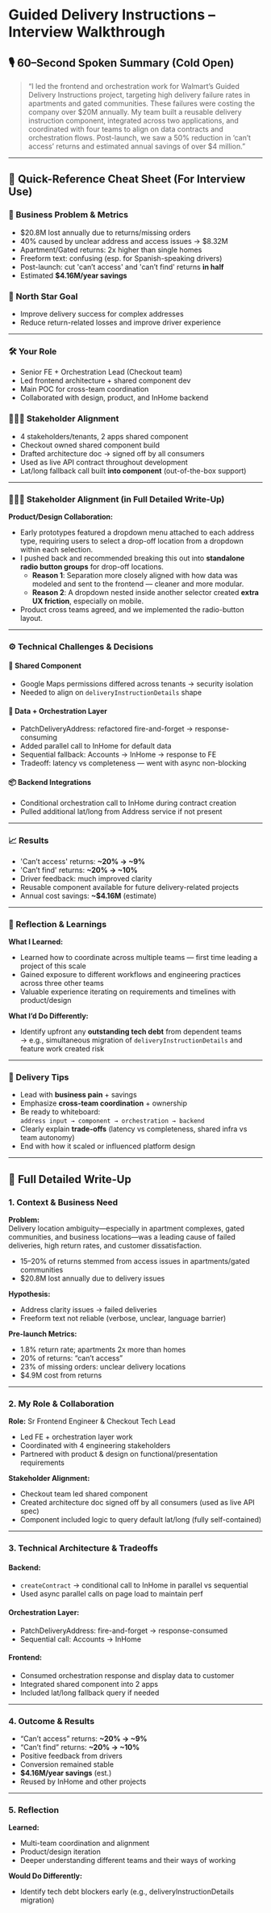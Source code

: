 # Guided Delivery Instructions – Interview Walkthrough

## 🎙️ 60–Second Spoken Summary (Cold Open)
> “I led the frontend and orchestration work for Walmart’s Guided Delivery Instructions project, targeting high delivery failure rates in apartments and gated communities. These failures were costing the company over $20M annually. My team built a reusable delivery instruction component, integrated across two applications, and coordinated with four teams to align on data contracts and orchestration flows. Post-launch, we saw a 50% reduction in ‘can’t access’ returns and estimated annual savings of over $4 million.”

---

## 🧠 Quick-Reference Cheat Sheet (For Interview Use)

### 🚨 Business Problem & Metrics
- $20.8M lost annually due to returns/missing orders
- 40% caused by unclear address and access issues → $8.32M
- Apartment/Gated returns: 2x higher than single homes
- Freeform text: confusing (esp. for Spanish-speaking drivers)
- Post-launch: cut 'can’t access' and 'can’t find' returns **in half**
- Estimated **$4.16M/year savings**

### 🎯 North Star Goal
- Improve delivery success for complex addresses
- Reduce return-related losses and improve driver experience

---

### 🛠️ Your Role
- Senior FE + Orchestration Lead (Checkout team)
- Led frontend architecture + shared component dev
- Main POC for cross-team coordination
- Collaborated with design, product, and InHome backend

### 🧑‍🤝‍🧑 Stakeholder Alignment
- 4 stakeholders/tenants, 2 apps shared component
- Checkout owned shared component build
- Drafted architecture doc → signed off by all consumers
- Used as live API contract throughout development
- Lat/long fallback call built **into component** (out-of-the-box support)

---

### 🧑‍🤝‍🧑 Stakeholder Alignment (in Full Detailed Write-Up)

**Product/Design Collaboration:**
- Early prototypes featured a dropdown menu attached to each address type, requiring users to select a drop-off location from a dropdown within each selection.
- I pushed back and recommended breaking this out into **standalone radio button groups** for drop-off locations.
  - **Reason 1**: Separation more closely aligned with how data was modeled and sent to the frontend — cleaner and more modular.
  - **Reason 2**: A dropdown nested inside another selector created **extra UX friction**, especially on mobile.
- Product cross teams agreed, and we implemented the radio-button layout.

---

### ⚙️ Technical Challenges & Decisions

#### 🧩 Shared Component
- Google Maps permissions differed across tenants → security isolation
- Needed to align on `deliveryInstructionDetails` shape

#### 🧪 Data + Orchestration Layer
- PatchDeliveryAddress: refactored fire-and-forget → response-consuming
- Added parallel call to InHome for default data
- Sequential fallback: Accounts → InHome → response to FE
- Tradeoff: latency vs completeness — went with async non-blocking

#### 📦 Backend Integrations
- Conditional orchestration call to InHome during contract creation
- Pulled additional lat/long from Address service if not present

---

### 📈 Results
- 'Can’t access' returns: **~20% → ~9%**
- 'Can’t find' returns: **~20% → ~10%**
- Driver feedback: much improved clarity
- Reusable component available for future delivery-related projects
- Annual cost savings: **~$4.16M** (estimate)

---

### 🔄 Reflection & Learnings

**What I Learned:**
- Learned how to coordinate across multiple teams — first time leading a project of this scale
- Gained exposure to different workflows and engineering practices across three other teams
- Valuable experience iterating on requirements and timelines with product/design

**What I’d Do Differently:**
- Identify upfront any **outstanding tech debt** from dependent teams  
  → e.g., simultaneous migration of `deliveryInstructionDetails` and feature work created risk

---

### 💬 Delivery Tips
- Lead with **business pain** + savings
- Emphasize **cross-team coordination** + ownership
- Be ready to whiteboard:  
  `address input → component → orchestration → backend`
- Clearly explain **trade-offs** (latency vs completeness, shared infra vs team autonomy)
- End with how it scaled or influenced platform design

---

## 📄 Full Detailed Write-Up

### 1. Context & Business Need

**Problem:**  
Delivery location ambiguity—especially in apartment complexes, gated communities, and business locations—was a leading cause of failed deliveries, high return rates, and customer dissatisfaction.

- 15–20% of returns stemmed from access issues in apartments/gated communities
- $20.8M lost annually due to delivery issues

**Hypothesis:**
- Address clarity issues → failed deliveries
- Freeform text not reliable (verbose, unclear, language barrier)

**Pre-launch Metrics:**
- 1.8% return rate; apartments 2x more than homes
- 20% of returns: “can’t access”
- 23% of missing orders: unclear delivery locations
- $4.9M cost from returns

---

### 2. My Role & Collaboration

**Role:** Sr Frontend Engineer & Checkout Tech Lead

- Led FE + orchestration layer work
- Coordinated with 4 engineering stakeholders
- Partnered with product & design on functional/presentation requirements

**Stakeholder Alignment:**
- Checkout team led shared component
- Created architecture doc signed off by all consumers (used as live API spec)
- Component included logic to query default lat/long (fully self-contained)

---

### 3. Technical Architecture & Tradeoffs

#### Backend:
- `createContract` → conditional call to InHome in parallel vs sequential
- Used async parallel calls on page load to maintain perf


#### Orchestration Layer:
- PatchDeliveryAddress: fire-and-forget → response-consumed
- Sequential call: Accounts → InHome


#### Frontend:
- Consumed orchestration response and display data to customer
- Integrated shared component into 2 apps
- Included lat/long fallback query if needed

---

### 4. Outcome & Results

- “Can’t access” returns: **~20% → ~9%**
- “Can’t find” returns: **~20% → ~10%**
- Positive feedback from drivers
- Conversion remained stable
- **$4.16M/year savings** (est.)
- Reused by InHome and other projects

---

### 5. Reflection

**Learned:**
- Multi-team coordination and alignment
- Product/design iteration
- Deeper understanding different teams and their ways of working

**Would Do Differently:**
- Identify tech debt blockers early (e.g., deliveryInstructionDetails migration)


